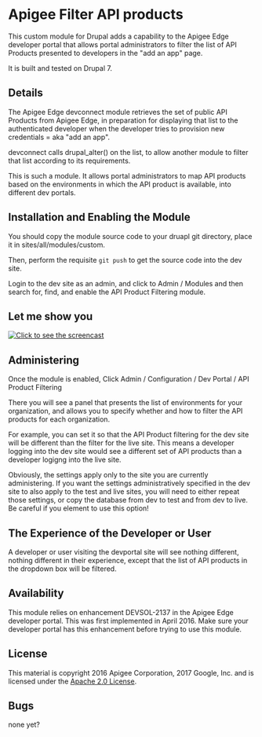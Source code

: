 # Apigee Filter API products

This custom module for Drupal adds a capability to the Apigee Edge developer portal that allows portal administrators to filter the list of API Products presented to developers in the "add an app" page.

It is built and tested on Drupal 7. 

## Details

The Apigee Edge devconnect module retrieves the set of public API Products from Apigee Edge, in preparation for displaying that list to the authenticated developer when the developer tries to provision new credentials = aka "add an app".

devconnect calls drupal_alter() on the list, to allow another module to filter that list according to its requirements.

This is such a module.  It allows portal administrators to map API products based on the environments in which the API product is available, into different dev portals.

## Installation and Enabling the Module

You should copy the module source code to your druapl git directory, place it in sites/all/modules/custom.

Then, perform the requisite `git push` to get the source code into the dev site.

Login to the dev site as an admin, and click to Admin / Modules  and then search for, find, and enable the API Product Filtering module.

## Let me show you

[![Click to see the screencast](https://img.youtube.com/vi/UB3V1Lx83Qc/0.jpg)](https://youtu.be/UB3V1Lx83Qc)


## Administering

Once the module is enabled, 
Click Admin / Configuration / Dev Portal / API Product Filtering

There you will see a panel that presents the list of environments for your organization, and allows you to specify whether and how to filter the API products for each organization.

For example, you can set it so that the API Product filtering for the dev site will be different than the filter for the live site. This means a developer logging into the dev site would see a different set of API products than a developer logigng into the live site.

Obviously, the settings apply only to the site you are currently administering. If you want the settings administratively specified in the dev site to also apply to the test and live sites, you will need to either repeat those settings, or copy the database from dev to test and from dev to live. Be careful if you element to use this option!


## The Experience of the Developer or User

A developer or user visiting the devportal site will see nothing different, nothing different in their experience, except that the list of API products in the dropdown box will be filtered.

## Availability

This module relies on enhancement DEVSOL-2137 in the Apigee Edge developer portal. This was first implemented in April 2016. Make sure your developer portal has this enhancement before trying to use this module. 

## License

This material is copyright 2016 Apigee Corporation, 2017 Google, Inc.
and is licensed under the [Apache 2.0 License](LICENSE). 


## Bugs

none yet? 